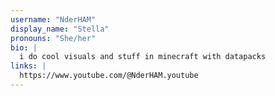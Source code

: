 ```yaml
---
username: "NderHAM"
display_name: "Stella"
pronouns: "She/her"
bio: |
  i do cool visuals and stuff in minecraft with datapacks
links: |
  https://www.youtube.com/@NderHAM.youtube
---
```

